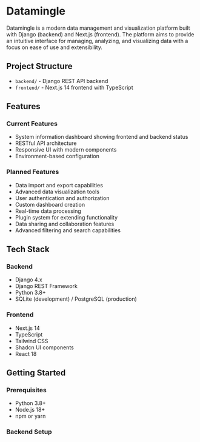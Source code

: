 # Datamingle

Datamingle is a modern data management and visualization platform built with Django (backend) and Next.js (frontend). The platform aims to provide an intuitive interface for managing, analyzing, and visualizing data with a focus on ease of use and extensibility.

## Project Structure

- `backend/` - Django REST API backend
- `frontend/` - Next.js 14 frontend with TypeScript

## Features

### Current Features
- System information dashboard showing frontend and backend status
- RESTful API architecture
- Responsive UI with modern components
- Environment-based configuration

### Planned Features
- Data import and export capabilities
- Advanced data visualization tools
- User authentication and authorization
- Custom dashboard creation
- Real-time data processing
- Plugin system for extending functionality
- Data sharing and collaboration features
- Advanced filtering and search capabilities

## Tech Stack

### Backend
- Django 4.x
- Django REST Framework
- Python 3.8+
- SQLite (development) / PostgreSQL (production)

### Frontend
- Next.js 14
- TypeScript
- Tailwind CSS
- Shadcn UI components
- React 18

## Getting Started

### Prerequisites
- Python 3.8+
- Node.js 18+
- npm or yarn

### Backend Setup
